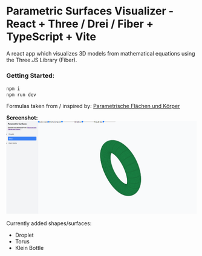 # Parametric Surfaces Visualizer - React + Three / Drei / Fiber + TypeScript + Vite
A react app which visualizes 3D models from mathematical equations using the Three.JS Library (Fiber).

### Getting Started:
```
npm i 
npm run dev
```

Formulas taken from / inspired by: [Parametrische Flächen und Körper](http://www.3d-meier.de/tut3/Seite0.html)



**Screenshot:**
<img src="https://raw.githubusercontent.com/ivaaak/Parametric-Surfaces/main/screenshots/1.png"></img>

Currently added shapes/surfaces: 
- Droplet
- Torus
- Klein Bottle
